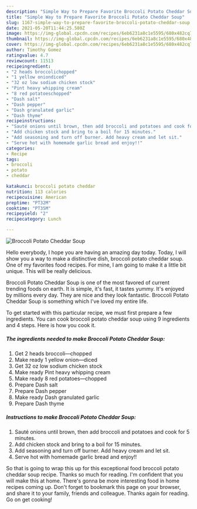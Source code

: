 ```yaml
---
description: "Simple Way to Prepare Favorite Broccoli Potato Cheddar Soup"
title: "Simple Way to Prepare Favorite Broccoli Potato Cheddar Soup"
slug: 1167-simple-way-to-prepare-favorite-broccoli-potato-cheddar-soup
date: 2021-05-20T11:44:25.580Z
image: https://img-global.cpcdn.com/recipes/6eb6231a8c1e5595/680x482cq70/broccoli-potato-cheddar-soup-recipe-main-photo.jpg
thumbnail: https://img-global.cpcdn.com/recipes/6eb6231a8c1e5595/680x482cq70/broccoli-potato-cheddar-soup-recipe-main-photo.jpg
cover: https://img-global.cpcdn.com/recipes/6eb6231a8c1e5595/680x482cq70/broccoli-potato-cheddar-soup-recipe-main-photo.jpg
author: Timothy Gomez
ratingvalue: 4.7
reviewcount: 11513
recipeingredient:
- "2 heads broccolichopped"
- "1 yellow oniondiced"
- "32 oz low sodium chicken stock"
- "Pint heavy whipping cream"
- "8 red potatoeschopped"
- "Dash salt"
- "Dash pepper"
- "Dash granulated garlic"
- "Dash thyme"
recipeinstructions:
- "Sauté onions until brown, then add broccoli and potatoes and cook for 5 minutes."
- "Add chicken stock and bring to a boil for 15 minutes."
- "Add seasoning and turn off burner. Add heavy cream and let sit."
- "Serve hot with homemade garlic bread and enjoy!!"
categories:
- Recipe
tags:
- broccoli
- potato
- cheddar

katakunci: broccoli potato cheddar 
nutrition: 113 calories
recipecuisine: American
preptime: "PT32M"
cooktime: "PT35M"
recipeyield: "2"
recipecategory: Lunch

---
```



![Broccoli Potato Cheddar Soup](https://img-global.cpcdn.com/recipes/6eb6231a8c1e5595/680x482cq70/broccoli-potato-cheddar-soup-recipe-main-photo.jpg)

Hello everybody, I hope you are having an amazing day today. Today, I will show you a way to make a distinctive dish, broccoli potato cheddar soup. One of my favorites food recipes. For mine, I am going to make it a little bit unique. This will be really delicious.



Broccoli Potato Cheddar Soup is one of the most favored of current trending foods on earth. It is simple, it's fast, it tastes yummy. It's enjoyed by millions every day. They are nice and they look fantastic. Broccoli Potato Cheddar Soup is something which I've loved my entire life.


To get started with this particular recipe, we must first prepare a few ingredients. You can cook broccoli potato cheddar soup using 9 ingredients and 4 steps. Here is how you cook it.

<!--inarticleads1-->

##### The ingredients needed to make Broccoli Potato Cheddar Soup:

1. Get 2 heads broccoli—chopped
1. Make ready 1 yellow onion—diced
1. Get 32 oz low sodium chicken stock
1. Make ready Pint heavy whipping cream
1. Make ready 8 red potatoes—chopped
1. Prepare Dash salt
1. Prepare Dash pepper
1. Make ready Dash granulated garlic
1. Prepare Dash thyme




<!--inarticleads2-->

##### Instructions to make Broccoli Potato Cheddar Soup:

1. Sauté onions until brown, then add broccoli and potatoes and cook for 5 minutes.
1. Add chicken stock and bring to a boil for 15 minutes.
1. Add seasoning and turn off burner. Add heavy cream and let sit.
1. Serve hot with homemade garlic bread and enjoy!!




So that is going to wrap this up for this exceptional food broccoli potato cheddar soup recipe. Thanks so much for reading. I'm confident that you will make this at home. There's gonna be more interesting food in home recipes coming up. Don't forget to bookmark this page on your browser, and share it to your family, friends and colleague. Thanks again for reading. Go on get cooking!
